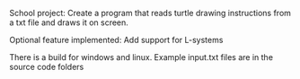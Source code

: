 School project:
Create a program that reads turtle drawing instructions from a txt file and draws it on screen.

Optional feature implemented:
Add support for L-systems

There is a build for windows and linux.
Example input.txt files are in the source code folders
